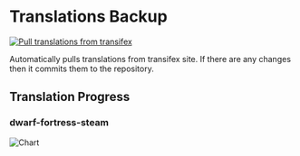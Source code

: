 # Translations Backup

[![Pull translations from transifex](https://github.com/dfint/translations-backup/actions/workflows/pull-translations.yml/badge.svg)](https://github.com/dfint/translations-backup/actions/workflows/pull-translations.yml)

Automatically pulls translations from transifex site. If there are any changes then it commits them to the repository.

## Translation Progress

### dwarf-fortress-steam

![Chart](https://quickchart.io/chart/render/sf-73f0481b-de98-463b-a514-85088490d563)
<!--
### dwarf-fortress

![Chart](https://quickchart.io/chart/render/sf-afd59222-402d-4c69-90bf-f9e77d813e88)
-->
